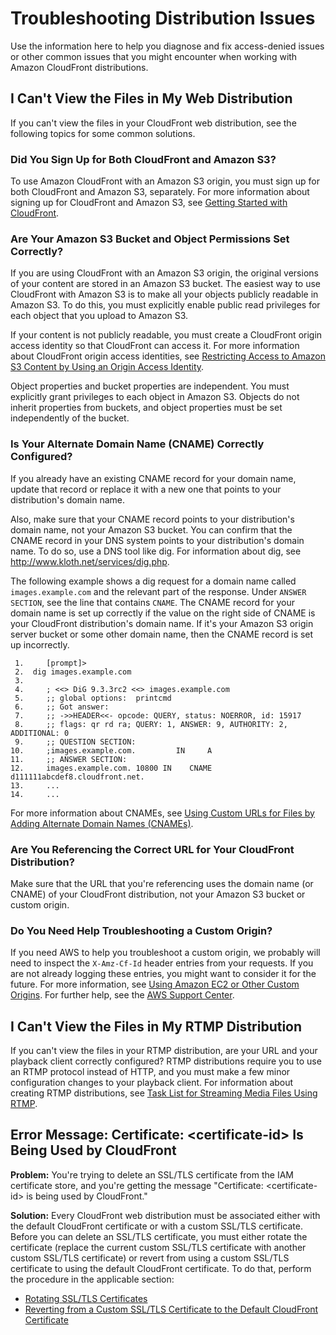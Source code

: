 # Troubleshooting Distribution Issues<a name="troubleshooting-distributions"></a>

Use the information here to help you diagnose and fix access\-denied issues or other common issues that you might encounter when working with Amazon CloudFront distributions\.

## I Can't View the Files in My Web Distribution<a name="troubleshooting-web-distribution"></a>

If you can't view the files in your CloudFront web distribution, see the following topics for some common solutions\.

### Did You Sign Up for Both CloudFront and Amazon S3?<a name="Troubleshooting.SigningUp"></a>

To use Amazon CloudFront with an Amazon S3 origin, you must sign up for both CloudFront and Amazon S3, separately\. For more information about signing up for CloudFront and Amazon S3, see [Getting Started with CloudFront](GettingStarted.md)\.

### Are Your Amazon S3 Bucket and Object Permissions Set Correctly?<a name="Troubleshooting.Permissions"></a>

If you are using CloudFront with an Amazon S3 origin, the original versions of your content are stored in an Amazon S3 bucket\. The easiest way to use CloudFront with Amazon S3 is to make all your objects publicly readable in Amazon S3\. To do this, you must explicitly enable public read privileges for each object that you upload to Amazon S3\.

If your content is not publicly readable, you must create a CloudFront origin access identity so that CloudFront can access it\. For more information about CloudFront origin access identities, see [Restricting Access to Amazon S3 Content by Using an Origin Access Identity](private-content-restricting-access-to-s3.md)\.

Object properties and bucket properties are independent\. You must explicitly grant privileges to each object in Amazon S3\. Objects do not inherit properties from buckets, and object properties must be set independently of the bucket\.

### Is Your Alternate Domain Name \(CNAME\) Correctly Configured?<a name="Troubleshooting.CNAME"></a>

If you already have an existing CNAME record for your domain name, update that record or replace it with a new one that points to your distribution's domain name\.

Also, make sure that your CNAME record points to your distribution's domain name, not your Amazon S3 bucket\. You can confirm that the CNAME record in your DNS system points to your distribution's domain name\. To do so, use a DNS tool like dig\. For information about dig, see [http://www\.kloth\.net/services/dig\.php](http://www.kloth.net/services/dig.php)\.

The following example shows a dig request for a domain name called `images.example.com` and the relevant part of the response\. Under `ANSWER SECTION`, see the line that contains `CNAME`\. The CNAME record for your domain name is set up correctly if the value on the right side of CNAME is your CloudFront distribution's domain name\. If it's your Amazon S3 origin server bucket or some other domain name, then the CNAME record is set up incorrectly\.

```
 1. 	[prompt]>
 2.  dig images.example.com
 3. 	
 4. 	; <<> DiG 9.3.3rc2 <<> images.example.com
 5. 	;; global options:	printcmd
 6. 	;; Got answer:
 7. 	;; ->>HEADER<<- opcode: QUERY, status: NOERROR, id: 15917
 8. 	;; flags: qr rd ra; QUERY: 1, ANSWER: 9, AUTHORITY: 2, ADDITIONAL: 0
 9. 	;; QUESTION SECTION:
10. 	;images.example.com.		 IN		A
11. 	;; ANSWER SECTION:
12. 	images.example.com. 10800 IN	CNAME	d111111abcdef8.cloudfront.net.
13. 	...
14. 	...
```

For more information about CNAMEs, see [Using Custom URLs for Files by Adding Alternate Domain Names \(CNAMEs\)](CNAMEs.md)\.

### Are You Referencing the Correct URL for Your CloudFront Distribution?<a name="Troubleshooting.URL"></a>

Make sure that the URL that you're referencing uses the domain name \(or CNAME\) of your CloudFront distribution, not your Amazon S3 bucket or custom origin\. 

### Do You Need Help Troubleshooting a Custom Origin?<a name="Troubleshooting.CustomOrigin"></a>

If you need AWS to help you troubleshoot a custom origin, we probably will need to inspect the `X-Amz-Cf-Id` header entries from your requests\. If you are not already logging these entries, you might want to consider it for the future\. For more information, see [Using Amazon EC2 or Other Custom Origins](DownloadDistS3AndCustomOrigins.md#concept_CustomOrigin)\. For further help, see the [AWS Support Center](https://console.aws.amazon.com/support/home#/)\.

## I Can't View the Files in My RTMP Distribution<a name="Troubleshooting.Configuration"></a>

If you can't view the files in your RTMP distribution, are your URL and your playback client correctly configured? RTMP distributions require you to use an RTMP protocol instead of HTTP, and you must make a few minor configuration changes to your playback client\. For information about creating RTMP distributions, see [Task List for Streaming Media Files Using RTMP](distribution-rtmp-creating.md)\. 

## Error Message: Certificate: <certificate\-id> Is Being Used by CloudFront<a name="troubleshooting-certificate-error"></a>

**Problem:** You're trying to delete an SSL/TLS certificate from the IAM certificate store, and you're getting the message "Certificate: <certificate\-id> is being used by CloudFront\."

**Solution:** Every CloudFront web distribution must be associated either with the default CloudFront certificate or with a custom SSL/TLS certificate\. Before you can delete an SSL/TLS certificate, you must either rotate the certificate \(replace the current custom SSL/TLS certificate with another custom SSL/TLS certificate\) or revert from using a custom SSL/TLS certificate to using the default CloudFront certificate\. To do that, perform the procedure in the applicable section:
+ [Rotating SSL/TLS Certificates](cnames-and-https-rotate-certificates.md)
+ [Reverting from a Custom SSL/TLS Certificate to the Default CloudFront Certificate](cnames-and-https-revert-to-cf-certificate.md)